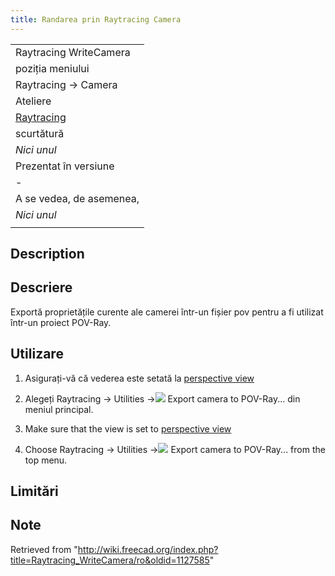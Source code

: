```yaml
---
title: Randarea prin Raytracing Camera
---
```

|  |
| --- |
| Raytracing WriteCamera‏‎ |
| poziția meniului |
| Raytracing → Camera‏‎ |
| Ateliere |
| [Raytracing](/Raytracing_Workbench/ro "Raytracing Workbench/ro") |
| scurtătură |
| *Nici unul* |
| Prezentat în versiune |
| - |
| A se vedea, de asemenea, |
| *Nici unul* |
|  |

## Description

## Descriere

Exportă proprietățile curente ale camerei într-un fișier pov pentru a fi utilizat într-un proiect POV-Ray.

## Utilizare

1. Asigurați-vă că vederea este setată la [perspective view](/Std_PerspectiveCamera "Std PerspectiveCamera")
2. Alegeți  Raytracing →  Utilities →![](/images/Raytracing_Camera.png) Export camera to POV-Ray... din meniul principal.

1. Make sure that the view is set to [perspective view](/Std_PerspectiveCamera "Std PerspectiveCamera")
2. Choose Raytracing → Utilities →![](/images/Raytracing_WriteCamera.svg) Export camera to POV-Ray... from the top menu.

## Limitări

## Note

Retrieved from "<http://wiki.freecad.org/index.php?title=Raytracing_WriteCamera/ro&oldid=1127585>"